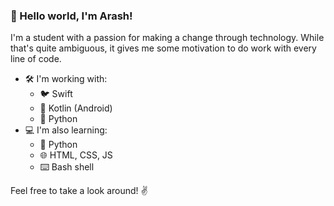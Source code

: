 ### 👋 Hello world, I'm **Arash**!

I'm a student with a passion for making a change through technology. While that's quite ambiguous, it gives me some motivation to do work with every line of code.

- 🛠 I'm working with:
    - 🐦 Swift
    - 🤖 Kotlin (Android)
    - 🐍 Python
- 💻 I'm also learning:
    - 🐍 Python
    - 🌐 HTML, CSS, JS
    - ⌨️ Bash shell

Feel free to take a look around! ✌️

